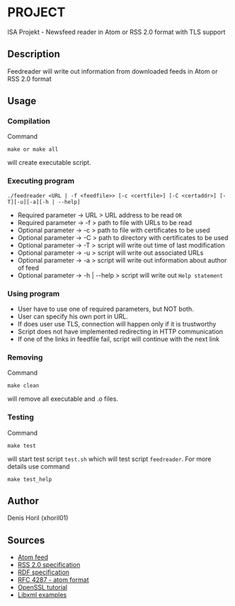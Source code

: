 # PROJECT
ISA Projekt - Newsfeed reader in Atom or RSS 2.0 format with TLS support
## Description
Feedreader will write out information from downloaded feeds in Atom or RSS 2.0 format
## Usage
### Compilation
Command
```
make or make all
```
will create executable script.
### Executing program
```
./feedreader <URL | -f <feedfile>> [-c <certfile>] [-C <certaddr>] [-T][-u][-a][-h | --help]
```
* Required parameter -> URL 		> URL address to be read ``OR``
* Required parameter -> -f <feedfile> > path to file with URLs to be read
* Optional parameter -> -c <certfile> > path to file with certificates to be used
* Optional parameter -> -C <certaddr> > path to directory with certificates to be used
* Optional parameter -> -T		> script will write out time of last modification
* Optional parameter -> -u		> script will write out associated URLs
* Optional parameter -> -a		> script will write out information about author of feed
* Optional parameter -> -h | --help	> script will write out ``Help statement``

### Using program
* User have to use one of required parameters, but NOT both.
* User can specify his own port in URL.
* If does user use TLS, connection will happen only if it is trustworthy
* Script does not have implemented redirecting in HTTP communication
* If one of the links in feedfile fail, script will continue with the next link
### Removing
Command
```
make clean
```
will remove all executable and .o files.

### Testing
Command
```
make test
```
will start test script `test.sh` which will test script `feedreader`.
For more details use command
```
make test_help
```

## Author
Denis Horil (xhoril01)

## Sources
* [Atom feed](https://validator.w3.org/feed/docs/atom.html#requiredFeedElements)
* [RSS 2.0 specification](https://www.rssboard.org/rss-specification#google_vignette)
* [RDF specification](https://validator.w3.org/feed/docs/rss1.html#s7)
* [RFC 4287 - atom format](https://www.rfc-editor.org/rfc/rfc4287)
* [OpenSSL tutorial](https://developer.ibm.com/tutorials/l-openssl/)
* [Libxml examples](https://github.com/yarox/libxml-examples/tree/master/src/c)
